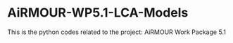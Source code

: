 # AiRMOUR-WP5.1-LCA-Models
This is the python codes related to the project: AiRMOUR Work Package 5.1
